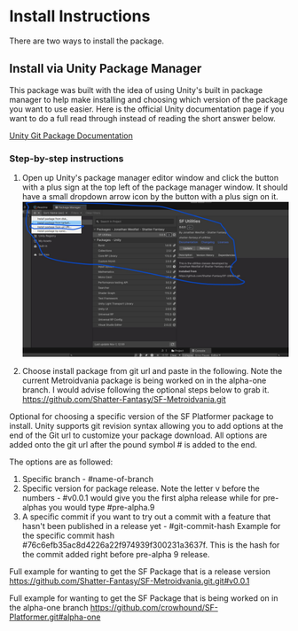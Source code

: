 ﻿# Install Instructions

There are two ways to install the package. 

## Install via Unity Package Manager 

This package was built with the idea of using Unity's built in package manager to help make installing and choosing which version of the package you want to use easier. Here is the official Unity documentation page if you want to do a full read through instead of reading the short answer below.

[Unity Git Package Documentation](https://docs.unity3d.com/6000.0/Documentation/Manual/upm-git.html#extended)

### Step-by-step instructions
1. Open up Unity's package manager editor window and click the button with a plus sign at the top left of the package manager window. It should have a small dropdown arrow icon by the button with a plus sign on it.
![Unity GitHub Package.jpg](../resources/images/Unity%20GitHub%20Package.jpg)

2. Choose install package from git url and paste in the following. Note the current Metroidvania package is being worked on in the alpha-one branch. I would advise following the optional steps below to grab it. https://github.com/Shatter-Fantasy/SF-Metroidvania.git

Optional for choosing a specific version of the SF Platformer package to install. Unity supports git revision syntax allowing you to add options at the end of the Git url to customize your package download. All options are added onto the git url after the pound symbol # is added to the end.

The options are as followed:

1. Specific branch - #name-of-branch
2. Specific version for package release. Note the letter v before the numbers - #v0.0.1 would give you the first alpha release while for pre-alphas you would type #pre-alpha.9
3. A specific commit if you want to try out a commit with a feature that hasn't been published in a release yet - #git-commit-hash Example for the specific commit hash #76c6efb35ac8d4226a22f974939f300231a3637f. This is the hash for the commit added right before pre-alpha 9 release.

Full example for wanting to get the SF Package that is a release version https://github.com/Shatter-Fantasy/SF-Metroidvania.git.git#v0.0.1

Full example for wanting to get the SF Package that is being worked on in the alpha-one branch https://github.com/crowhound/SF-Platformer.git#alpha-one